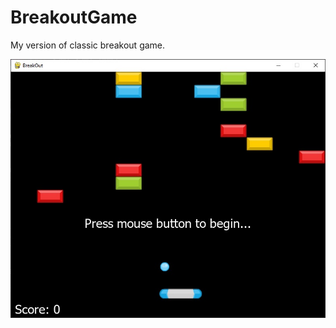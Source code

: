 # BreakoutGame
My version of classic breakout game.

![Alt Screenshot](/screenshot.jpg?raw=true "Screenshot")
